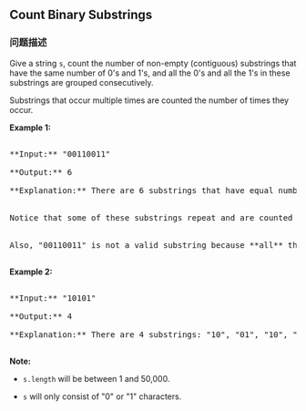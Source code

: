 ## Count Binary Substrings  
### 问题描述
Give a string `s`, count the number of non-empty (contiguous) substrings that have the same number of 0's and 1's, and all the 0's and all the 1's in these substrings are grouped consecutively. 


Substrings that occur multiple times are counted the number of times they occur.

**Example 1:**<br />
<pre>
**Input:** "00110011"
**Output:** 6
**Explanation:** There are 6 substrings that have equal number of consecutive 1's and 0's: "0011", "01", "1100", "10", "0011", and "01".
<br>Notice that some of these substrings repeat and are counted the number of times they occur.
<br>Also, "00110011" is not a valid substring because **all** the 0's (and 1's) are not grouped together.
</pre>


**Example 2:**<br />
<pre>
**Input:** "10101"
**Output:** 4
**Explanation:** There are 4 substrings: "10", "01", "10", "01" that have equal number of consecutive 1's and 0's.
</pre>


**Note:**
- `s.length` will be between 1 and 50,000.
- `s` will only consist of "0" or "1" characters.

